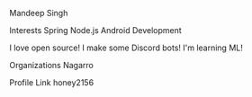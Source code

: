 Mandeep Singh

Interests
Spring
Node.js
Android Development

I love open source!
I make some Discord bots!
I'm learning ML!

Organizations
Nagarro

Profile Link
honey2156

